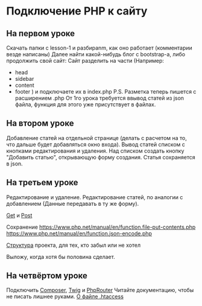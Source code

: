 # Подключение PHP к сайту
## На первом уроке 
Скачать папки с lesson-1 и разбираnm, как оно работает (комментарии везде написаны)
Далее найти какой-нибудь блог с bootstrap-а, либо продолжить свой сайт:
  Сайт разделить на части (Например:
- head
- sidebar
- content
- footer )
  и подключаете их в index.php
P.S. Разметка теперь пишется с расширением .php
От 1го урока требуется ввывод статей из json файла, функция для этого уже присутствует в файлах.

## На втором уроке 
Добавление статей на отдельной странице (делать с расчетом на то, что дальше будет добавляться окно входа).
Вывод статей списком с кнопками редактирования и удаления. Над списком создать кнопку "Добавить статью", открывающую форму создания. Статья сохраняется в json.

## На третьем уроке
Редактирование и удаление. Редактирование статей, по аналогии с добавлением (Данные передавать в ту же форму).

[Get](https://www.php.net/manual/en/reserved.variables.get.php) и [Post](https://www.php.net/manual/en/reserved.variables.post.php)

Сохранение
https://www.php.net/manual/en/function.file-put-contents.php
https://www.php.net/manual/en/function.json-encode.php

[Структура](https://github.com/user-attachments/assets/ed09aede-eb2e-4f5e-bb41-f338585046ef
) проекта, для тех, кто забыл или не хотел

Выложу, когда хотя бы половина сделает.
## На четвёртом уроке
Подключить [Composer](https://getcomposer.org/), [Twig](https://getcomposer.org/) и [PhpRouter](https://github.com/miladrahimi/phprouter)
Читайте документацию, чтобы не писать лишнее руками.
[О файле .htaccess](https://www.nic.ru/help/fajl-htaccess-nastrojka-perenapravlenij-i-upravlenie-konfiguraciej-veb-servera_6793.html)
